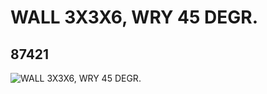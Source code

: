 # WALL 3X3X6, WRY 45 DEGR.
## 87421
![WALL 3X3X6, WRY 45 DEGR.](https://lc-www-live-s.legocdn.com/media/bricks/5/2/4563698.jpg)